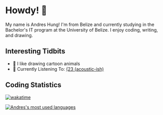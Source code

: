 # Howdy! 🦘

My name is Andres Hung! I'm from Belize and currently studying in the Bachelor's IT program at the University of Belize. I enjoy coding, writing, and drawing.

## Interesting Tidbits

- 🦊 I like drawing cartoon animals
- 🎵 Currently Listening To: [(23 (acoustic-ish)](https://youtu.be/Am2Ez7-4KMw?si=ohE-KRGtKO78WUsL)

## Coding Statistics

[![wakatime](https://wakatime.com/badge/user/fd2efa3d-2cee-464a-a7da-5c1474bda290.svg)](https://wakatime.com/@fd2efa3d-2cee-464a-a7da-5c1474bda290)

[![Andres's most used languages](https://github-readme-stats.vercel.app/api/top-langs/?username=andreshungbz&langs_count=8&layout=compact)](https://wakatime.com/@andreshungbz)
